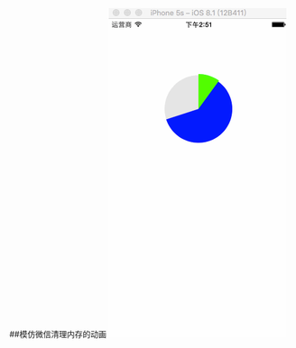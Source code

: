 ##模仿微信清理内存的动画
![image](https://github.com/Krisbing/HBWeChatClearAnimation/blob/master/wechatClearGIF.gif)
